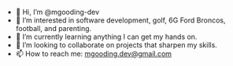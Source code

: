 - 👋 Hi, I’m @mgooding-dev
- 👀 I’m interested in software development, golf, 6G Ford Broncos, football, and parenting.
- 🌱 I’m currently learning anything I can get my hands on.
- 💞️ I’m looking to collaborate on projects that sharpen my skills.
- 📫 How to reach me: mgooding.dev@gmail.com

<!---
mgooding-dev/mgooding-dev is a ✨ special ✨ repository because its `README.md` (this file) appears on your GitHub profile.
You can click the Preview link to take a look at your changes.
--->

